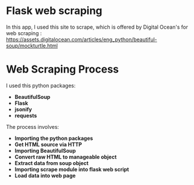 # Flask web scraping 

In this app, I used this site to scrape, which is offered by Digital Ocean's for web scraping : https://assets.digitalocean.com/articles/eng_python/beautiful-soup/mockturtle.html

# Web Scraping Process

 I used this python packages: 
 - **BeautifulSoup**
 - **Flask**
 - **jsonify**
 - **requests** 

 The process involves:

  + **Importing the python packages**
  + **Get HTML source via HTTP**
  + **Importing BeautifulSoup**
  + **Convert raw HTML to manageable object**
  + **Extract data from soup object**
  + **Importing scrape module into flask web script**
  + **Load data into web page**


                      